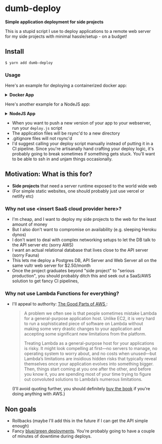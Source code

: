 # dumb-deploy

**Simple application deployment for side projects**

This is a stupid script I use to deploy applications to a remote web server for my side projects with minimal hassle/setup - on a budget!

## Install

```
$ yarn add dumb-deploy
```

### Usage

Here's an example for deploying a containerized docker app:

<details><summary><b>Docker App</b></summary>
<p>

```js
const deploy = require("dumb-deploy");

/**
 * downCmd should kill any previous instances of the app.
 * Be agressive. We don't provide any context to the previous deployment.
 * Be careful not to kill other applications running on the server.
 * (Don't worry about cleaning up the directory, we'll do that for you.)
 */
async function downCmd() {
  return `docker ps -a --filter="name=nginx" --format "{{.ID}}" | xargs -I{} docker rm --force "{}"`;
}

/**
 * Start the application. Process should not run in the foreground.
 */
async function upCmd({ deployPath }) {
  // https://docs.docker.com/compose/production/#deploying-changes
  return `cd ${deployPath} && docker-compose up --no-deps -d nginx`;
}

async function main() {
  await deploy({
    // Specify a directory-friendly name for this app
    appName: "nginx",
    // Path to the root of your app
    appDir: path.join(__dirname, ".."),
    downCmd,
    upCmd,
    // user/host of the webserver
    user: "mark",
    host: "1.2.3.4",
    // Where should we deploy applications to on the host?
    prodRoot: "/home/mark/prod",
    // Path to an SSH key that we can SSH into the server with
    sshId: "/Users/mark/.ssh/deploy",
  });
}

main();
```

</p>
</details>

Here's another example for a NodeJS app:

<details><summary><b>NodeJS App</b></summary>
<p>

`deploy/deploy.js`:

```js
const deploy = require("dumb-deploy");
const path = require("path");

async function downCmd({ deployPath }) {
  return path.join(deployPath, "deploy", "down.sh");
}

async function upCmd({ deployPath }) {
  return path.join(deployPath, "deploy", "up.sh");
}

async function main() {
  await deploy({
    // Specify a directory-friendly name for this app
    appName: "api_server",
    // Path to the root of your app
    appDir: path.join(__dirname, ".."),
    downCmd,
    upCmd,
    // user/host of the webserver
    user: "mark",
    host: "1.2.3.4",
    // Where should we deploy applications to on the host?
    prodRoot: "/home/mark/prod",
    // Path to an SSH key that we can SSH into the server with
    sshId: "/Users/mark/.ssh/deploy",
  });
}

main();
```

`deploy/down.sh`:

```bash
#!/bin/bash
set -euo pipefail

# https://stackoverflow.com/a/246128/4396258
DIR="$( cd "$( dirname "${BASH_SOURCE[0]}" )" >/dev/null 2>&1 && pwd )"
ROOT="${DIR}/.."

# Brutally clean up all old instances of the app running under forever. Life's too short for gracefulness.
# (Make sure to grep filter for our app specifcially tho, to avoid killing other apps running on this server)
ps aux | grep forever | grep build/index.js | awk '{print $2}' | xargs -I{} kill -9 {} || true
lsof -i :44525 | grep node | awk '{print $2}' | xargs -I{} kill -9 {} || true
```

`deploy/up.sh`:

```bash
#!/bin/bash
set -euo pipefail

# https://stackoverflow.com/a/246128/4396258
DIR="$( cd "$( dirname "${BASH_SOURCE[0]}" )" >/dev/null 2>&1 && pwd )"
ROOT="${DIR}/.."

# run commands from the deploy dir root
pushd "${ROOT}"

make build
NODE_ENV=production yarn start
```

</p>
</details>

- When you want to push a new version of your app to your webserver, run your `deploy.js` script
- The application files will be rsync'd to a new directory
- .gitignore files will not rsync'd
- I'd suggest calling your deploy script manually instead of putting it in a CI pipeline. Since you're artisanally hand crafting your deploy logic, it's probably going to break sometimes if something gets stuck. You'll want to be able to ssh in and unjam things occasionally.

## Motivation: What is this for?

- **Side projects** that need a server runtime exposed to the world wide web
- (For simple static websites, one should probably just use vercel or netlify etc)

### Why not use \<insert SaaS cloud provider here>?

- I'm cheap, and I want to deploy my side projects to the web for the least amount of money
- But I also don't want to compromise on availability (e.g. sleeping Heroku dynos)
- I don't want to deal with complex networking setups to let the DB talk to the API server etc (sorry AWS)
- I want an actual relational database that lives close to the API server (sorry Fauna)
- This lets me deploy a Postgres DB, API Server and Web Server all on the same vultr web server for \$2.50/month
- Once the project graduates beyond "side project" to "serious production", you should probably ditch this and seek out a SaaS/AWS solution to get fancy CI pipelines,

### Why not use Lambda Functions for everything?

- I'll appeal to authority: [The Good Parts of AWS
  ](https://www.goodreads.com/book/show/49966180-the-good-parts-of-aws):

  > A problem we often see is that people
  > sometimes mistake Lambda for a general-purpose
  > application host. Unlike EC2, it is very hard to run a
  > sophisticated piece of software on Lambda without
  > making some very drastic changes to your application and
  > accepting some significant new limitations from the
  > platform.
  >
  > Treating Lambda as a general-purpose host for your
  > applications is risky. It might look compelling at first—no
  > servers to manage, no operating system to worry about,
  > and no costs when unused—but Lambda’s limitations are
  > insidious hidden risks that typically reveal themselves
  > once your application evolves into something bigger.
  > Then, things start coming at you one after the other, and
  > before you know it, you are spending most of your time
  > trying to figure out convoluted solutions to Lambda’s
  > numerous limitations.

  (I'll avoid quoting further, you should definitely [buy the book](https://gumroad.com/l/aws-good-parts) if you're doing anything with AWS.)

## Non goals

- Rollbacks (maybe I'll add this in the future if I can get the API simple enough)
- Fancy [blue/green deployments](https://martinfowler.com/bliki/BlueGreenDeployment.html). You're probably going to have a couple of minutes of downtime during deploys.
